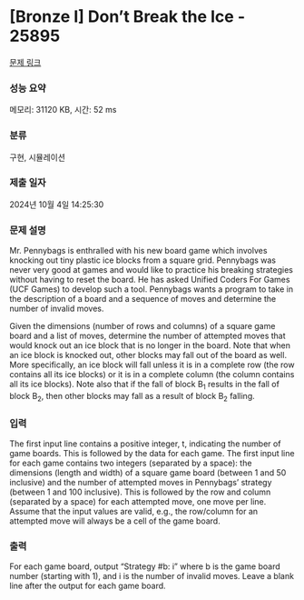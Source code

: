 # [Bronze I] Don’t Break the Ice - 25895 

[문제 링크](https://www.acmicpc.net/problem/25895) 

### 성능 요약

메모리: 31120 KB, 시간: 52 ms

### 분류

구현, 시뮬레이션

### 제출 일자

2024년 10월 4일 14:25:30

### 문제 설명

<p>Mr. Pennybags is enthralled with his new board game which involves knocking out tiny plastic ice blocks from a square grid. Pennybags was never very good at games and would like to practice his breaking strategies without having to reset the board. He has asked Unified Coders For Games (UCF Games) to develop such a tool. Pennybags wants a program to take in the description of a board and a sequence of moves and determine the number of invalid moves.</p>

<p>Given the dimensions (number of rows and columns) of a square game board and a list of moves, determine the number of attempted moves that would knock out an ice block that is no longer in the board. Note that when an ice block is knocked out, other blocks may fall out of the board as well. More specifically, an ice block will fall unless it is in a complete row (the row contains all its ice blocks) or it is in a complete column (the column contains all its ice blocks). Note also that if the fall of block B<sub>1</sub> results in the fall of block B<sub>2</sub>, then other blocks may fall as a result of block B<sub>2</sub> falling.</p>

### 입력 

 <p>The first input line contains a positive integer, t, indicating the number of game boards. This is followed by the data for each game. The first input line for each game contains two integers (separated by a space): the dimensions (length and width) of a square game board (between 1 and 50 inclusive) and the number of attempted moves in Pennybags’ strategy (between 1 and 100 inclusive). This is followed by the row and column (separated by a space) for each attempted move, one move per line. Assume that the input values are valid, e.g., the row/column for an attempted move will always be a cell of the game board.</p>

### 출력 

 <p>For each game board, output “Strategy #b: i” where b is the game board number (starting with 1), and i is the number of invalid moves. Leave a blank line after the output for each game board.</p>

